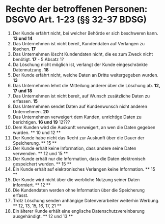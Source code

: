 # Rechte der betroffenen Personen: DSGVO Art. 1-23 (§§ 32-37 BDSG)

1. Der Kunde erfährt nicht, bei welcher Behörde er sich beschweren kann. **13 und 14**
2. Das Unternehmen ist nicht bereit, Kundendaten auf Verlangen zu löschen. **17**
3. Das Unternehmen löscht Kundendaten nicht, die es zum Zweck nicht benötigt. **17** - 5 Absatz 1?
4. Da Löschung nicht möglich ist, verlangt der Kunde eingeschränkte Datennutzung. **18**
5. Der Kunde erfährt nicht, welche Daten an Dritte weitergegeben wurden. **13**
6. Das Unternehmen lehnt die Mitteilung anderer über die Löschung ab. **12, 17 und 18**
7. Das Unternehmen ist nicht bereit, auf Wunsch zusätzliche Daten zu erfassen. **15**
8. Das Unternehmen sendet Daten auf Kundenwunsch nicht anderen Unternehmen. **20**
9. Das Unternehmen verweigert dem Kunden, unrichtige Daten zu berichtigen. **16 und 19** 12???
10. Dem Kunden wird die Auskunft verweigert, an wen die Daten gegeben wurden. ** 10 und 12 **
11. Der Kunde habe nicht das Recht zur Auskunft über die Dauer der Speicherung. ** 15 **
12. Der Kunde erhält keine Information, dass andere seine Daten verwenden. ** 12 und 15 **
13. Der Kunde erhält nur die Information, dass die Daten elektronisch gespeichert wurden. ** 15 **
14. Ein Kunde erhält auf elektronisches Verlangen keine Information. ** 15 **
15. Der Kunde wird nicht über die werbliche Nutzung seiner Daten informiert. ** 12 **
16. Die Kundendaten werden ohne Information über die Speicherung erfasst. 
17. Trotz Löschung senden anhängige Datenverarbeiter weiterhin Werbung. ** 12, 13, 15, 16, 17, 21 **
18. Ein älterer Kunde erhält eine englische Datenschutzvereinbarung ausgehändigt. ** 12 und 13 **